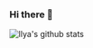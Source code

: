 ### Hi there 👋
![Ilya's github stats](https://github-readme-stats.vercel.app/api?username=BloodWod-513&show_icons=true&theme=tokyonight&include_all_commits=true)
<!--
**BloodWod-513/BloodWod-513** is a ✨ _special_ ✨ repository because its `README.md` (this file) appears on your GitHub profile.

Here are some ideas to get you started:

- 🔭 I’m currently working on ...
- 🌱 I’m currently learning ...
- 👯 I’m looking to collaborate on ...
- 🤔 I’m looking for help with ...
- 💬 Ask me about ...
- 📫 How to reach me: ...
- 😄 Pronouns: ...
- ⚡ Fun fact: ...
-->
